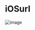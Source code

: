 # iOSurl


![image](https://user-images.githubusercontent.com/755710/96310641-c6a3b400-0fd5-11eb-8b98-3fbf166ad670.png)
